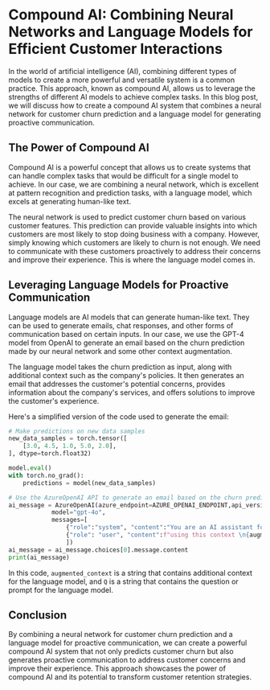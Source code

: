 # Compound AI: Combining Neural Networks and Language Models for Efficient Customer Interactions

In the world of artificial intelligence (AI), combining different types of models to create a more powerful and versatile system is a common practice. This approach, known as compound AI, allows us to leverage the strengths of different AI models to achieve complex tasks. In this blog post, we will discuss how to create a compound AI system that combines a neural network for customer churn prediction and a language model for generating proactive communication.

## The Power of Compound AI

Compound AI is a powerful concept that allows us to create systems that can handle complex tasks that would be difficult for a single model to achieve. In our case, we are combining a neural network, which is excellent at pattern recognition and prediction tasks, with a language model, which excels at generating human-like text.

The neural network is used to predict customer churn based on various customer features. This prediction can provide valuable insights into which customers are most likely to stop doing business with a company. However, simply knowing which customers are likely to churn is not enough. We need to communicate with these customers proactively to address their concerns and improve their experience. This is where the language model comes in.

## Leveraging Language Models for Proactive Communication

Language models are AI models that can generate human-like text. They can be used to generate emails, chat responses, and other forms of communication based on certain inputs. In our case, we use the GPT-4 model from OpenAI to generate an email based on the churn prediction made by our neural network and some other context augmentation.

The language model takes the churn prediction as input, along with additional context such as the company's policies. It then generates an email that addresses the customer's potential concerns, provides information about the company's services, and offers solutions to improve the customer's experience.

Here's a simplified version of the code used to generate the email:

```python
# Make predictions on new data samples
new_data_samples = torch.tensor([
    [3.0, 4.5, 1.0, 5.0, 2.0],
], dtype=torch.float32)

model.eval()
with torch.no_grad():
    predictions = model(new_data_samples)

# Use the AzureOpenAI API to generate an email based on the churn prediction
ai_message = AzureOpenAI(azure_endpoint=AZURE_OPENAI_ENDPOINT,api_version="2023-07-01-preview",api_key=AZURE_OPENAI_API_KEY).chat.completions.create(
            model="gpt-4o",
            messages=[
                {"role":"system", "content":"You are an AI assistant for the Customer Success Org of Acme, Inc."},
                {"role": "user", "content":f"using this context \n{augmented_context}\n\n generate an email to respond to: {Q}"}
                ])
ai_message = ai_message.choices[0].message.content
print(ai_message)
```

In this code, `augmented_context` is a string that contains additional context for the language model, and `Q` is a string that contains the question or prompt for the language model.

## Conclusion

By combining a neural network for customer churn prediction and a language model for proactive communication, we can create a powerful compound AI system that not only predicts customer churn but also generates proactive communication to address customer concerns and improve their experience. This approach showcases the power of compound AI and its potential to transform customer retention strategies.

